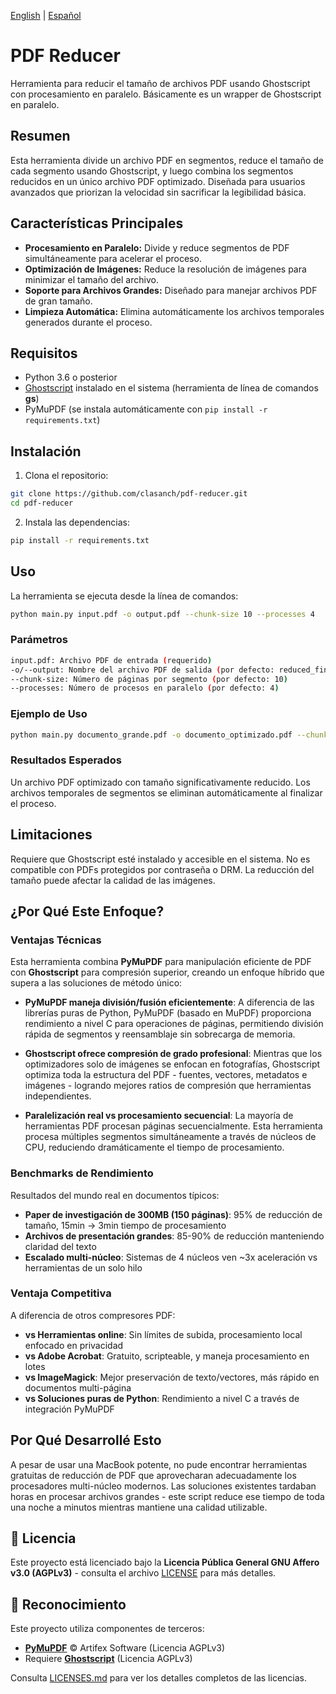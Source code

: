 [English](../../README.md) | [Español](#)  

# PDF Reducer 
Herramienta para reducir el tamaño de archivos PDF usando Ghostscript con procesamiento en paralelo. Básicamente es un wrapper de Ghostscript en paralelo.

## Resumen
Esta herramienta divide un archivo PDF en segmentos, reduce el tamaño de cada segmento usando Ghostscript, y luego combina los segmentos reducidos en un único archivo PDF optimizado. Diseñada para usuarios avanzados que priorizan la velocidad sin sacrificar la legibilidad básica.

## Características Principales
- **Procesamiento en Paralelo:** Divide y reduce segmentos de PDF simultáneamente para acelerar el proceso.
- **Optimización de Imágenes:** Reduce la resolución de imágenes para minimizar el tamaño del archivo.
- **Soporte para Archivos Grandes:** Diseñado para manejar archivos PDF de gran tamaño.
- **Limpieza Automática:** Elimina automáticamente los archivos temporales generados durante el proceso.

## Requisitos
- Python 3.6 o posterior
- [Ghostscript](https://www.ghostscript.com/) instalado en el sistema (herramienta de línea de comandos **gs**)
- PyMuPDF (se instala automáticamente con `pip install -r requirements.txt`)

## Instalación
1. Clona el repositorio:
```bash
git clone https://github.com/clasanch/pdf-reducer.git
cd pdf-reducer
```
2. Instala las dependencias:
```bash
pip install -r requirements.txt
```

## Uso
La herramienta se ejecuta desde la línea de comandos:
```bash
python main.py input.pdf -o output.pdf --chunk-size 10 --processes 4
```

### Parámetros
```bash
input.pdf: Archivo PDF de entrada (requerido)
-o/--output: Nombre del archivo PDF de salida (por defecto: reduced_final_file.pdf)
--chunk-size: Número de páginas por segmento (por defecto: 10)
--processes: Número de procesos en paralelo (por defecto: 4)
```

### Ejemplo de Uso
```bash
python main.py documento_grande.pdf -o documento_optimizado.pdf --chunk-size 5 --processes 2
```

### Resultados Esperados
Un archivo PDF optimizado con tamaño significativamente reducido.
Los archivos temporales de segmentos se eliminan automáticamente al finalizar el proceso.

## Limitaciones
Requiere que Ghostscript esté instalado y accesible en el sistema.
No es compatible con PDFs protegidos por contraseña o DRM.
La reducción del tamaño puede afectar la calidad de las imágenes.

## ¿Por Qué Este Enfoque?

### Ventajas Técnicas
Esta herramienta combina **PyMuPDF** para manipulación eficiente de PDF con **Ghostscript** para compresión superior, creando un enfoque híbrido que supera a las soluciones de método único:

- **PyMuPDF maneja división/fusión eficientemente**: A diferencia de las librerías puras de Python, PyMuPDF (basado en MuPDF) proporciona rendimiento a nivel C para operaciones de páginas, permitiendo división rápida de segmentos y reensamblaje sin sobrecarga de memoria.

- **Ghostscript ofrece compresión de grado profesional**: Mientras que los optimizadores solo de imágenes se enfocan en fotografías, Ghostscript optimiza toda la estructura del PDF - fuentes, vectores, metadatos e imágenes - logrando mejores ratios de compresión que herramientas independientes.

- **Paralelización real vs procesamiento secuencial**: La mayoría de herramientas PDF procesan páginas secuencialmente. Esta herramienta procesa múltiples segmentos simultáneamente a través de núcleos de CPU, reduciendo dramáticamente el tiempo de procesamiento.

### Benchmarks de Rendimiento
Resultados del mundo real en documentos típicos:
- **Paper de investigación de 300MB (150 páginas)**: 95% de reducción de tamaño, 15min → 3min tiempo de procesamiento
- **Archivos de presentación grandes**: 85-90% de reducción manteniendo claridad del texto
- **Escalado multi-núcleo**: Sistemas de 4 núcleos ven ~3x aceleración vs herramientas de un solo hilo

### Ventaja Competitiva
A diferencia de otros compresores PDF:
- **vs Herramientas online**: Sin límites de subida, procesamiento local enfocado en privacidad
- **vs Adobe Acrobat**: Gratuito, scripteable, y maneja procesamiento en lotes
- **vs ImageMagick**: Mejor preservación de texto/vectores, más rápido en documentos multi-página
- **vs Soluciones puras de Python**: Rendimiento a nivel C a través de integración PyMuPDF

## Por Qué Desarrollé Esto
A pesar de usar una MacBook potente, no pude encontrar herramientas gratuitas de reducción de PDF que aprovecharan adecuadamente los procesadores multi-núcleo modernos. Las soluciones existentes tardaban horas en procesar archivos grandes - este script reduce ese tiempo de toda una noche a minutos mientras mantiene una calidad utilizable.

## 📜 Licencia

Este proyecto está licenciado bajo la **Licencia Pública General GNU Affero v3.0 (AGPLv3)** - consulta el archivo [LICENSE](../../LICENSE) para más detalles.

## 📜 Reconocimiento
Este proyecto utiliza componentes de terceros:
- **[PyMuPDF](https://github.com/pymupdf/PyMuPDF)** © Artifex Software (Licencia AGPLv3)
- Requiere **[Ghostscript](https://www.ghostscript.com/)** (Licencia AGPLv3)

Consulta [LICENSES.md](../../LICENSES.md) para ver los detalles completos de las licencias.
